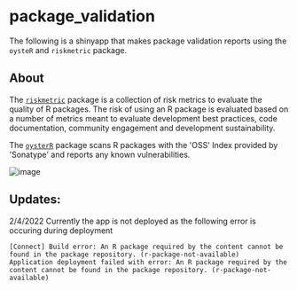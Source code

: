 # package_validation

The following is a shinyapp that makes package validation reports using the `oysteR` and `riskmetric` package.

## About

The [`riskmetric`](https://github.com/pharmaR/riskmetric) package is a collection of risk metrics to evaluate the quality of R packages. The risk of using an R package is evaluated based on a number of metrics meant to evaluate development best practices, code documentation, community engagement and development sustainability. 

The [`oysterR`](https://cran.r-project.org/web/packages/oysteR/index.html) package scans R packages with the 'OSS' Index provided by 'Sonatype' and reports any known vulnerabilities. 


![image](https://user-images.githubusercontent.com/97563418/152556991-50774bca-720a-4a90-81ae-160e46944679.png)


## Updates:

2/4/2022
Currently the app is not deployed as the following error is occuring during deployment

```
[Connect] Build error: An R package required by the content cannot be found in the package repository. (r-package-not-available)
Application deployment failed with error: An R package required by the content cannot be found in the package repository. (r-package-not-available)
```

